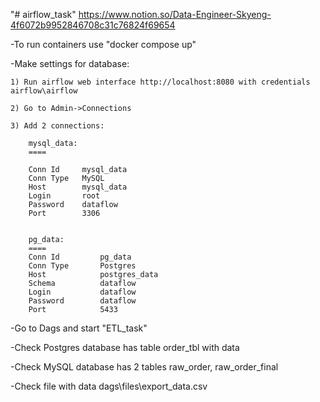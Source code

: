 "# airflow_task" https://www.notion.so/Data-Engineer-Skyeng-4f6072b9952846708c31c76824f69654

-To run containers use "docker compose up"

-Make settings for database:
	
	1) Run airflow web interface http://localhost:8080 with credentials airflow\airflow
	
	2) Go to Admin->Connections
	
	3) Add 2 connections:

		mysql_data:
		====

		Conn Id		mysql_data
		Conn Type	MySQL
		Host		mysql_data
		Login		root
		Password 	dataflow	
		Port 		3306


		pg_data:
		====
		Conn Id 		pg_data
		Conn Type 		Postgres
		Host			postgres_data
		Schema			dataflow
		Login			dataflow
		Password		dataflow
		Port			5433


-Go to Dags and start "ETL_task"

-Check Postgres database has table order_tbl with data 

-Check MySQL database has 2 tables  raw_order, raw_order_final

-Check file with data dags\files\export_data.csv
